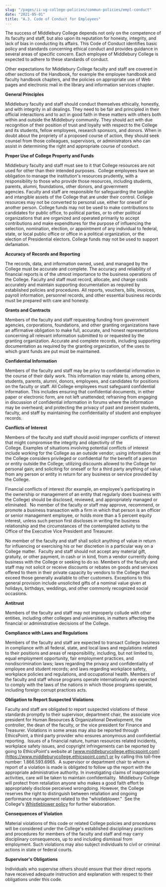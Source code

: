 ```yaml
---
slug: "/pages/ii-ug-college-policies/commun-policies/empl-conduct"
date: "2021-05-01"
title: "A.3. Code of Conduct for Employees"
---
```


The success of Middlebury College depends not only on the competence of its faculty and staff, but also upon its reputation for honesty, integrity, and lack of bias in conducting its affairs. This Code of Conduct identifies basic policy and standards concerning ethical conduct and provides guidance in several areas of specific concern. Each employee of Middlebury College is expected to adhere to these standards of conduct.

Other expectations for Middlebury College faculty and staff are covered in other sections of the Handbook, for example the employee handbook and faculty handbook chapters, and the policies on appropriate use of Web pages and electronic mail in the library and information services chapter.

**General Principles**

Middlebury faculty and staff should conduct themselves ethically, honestly, and with integrity in all dealings. They need to be fair and principled in their official interactions and to act in good faith in these matters with others both within and outside the Middlebury community. They should act with due recognition of their position of trust and loyalty with respect to the College and its students, fellow employees, research sponsors, and donors. When in doubt about the propriety of a proposed course of action, they should seek counsel from those colleagues, supervisors, or administrators who can assist in determining the right and appropriate course of conduct.

**Proper Use of College Property and Funds**

Middlebury faculty and staff must see to it that College resources are not used for other than their intended purposes.  College employees have an obligation to manage the institution's resources prudently, with a responsibility to those who provide those resources, including students, parents, alumni, foundations, other donors, and government agencies. Faculty and staff are responsible for safeguarding the tangible and intangible assets of the College that are under their control. College resources may not be converted to personal use, either for oneself or another person. College funds may not be used to make contributions to candidates for public office, to political parties, or to other political organizations that are organized and operated primarily to accept contributions and make expenditures for the purpose of influencing the selection, nomination, election, or appointment of any individual to federal, state, or local public office or office in a political organization, or the election of Presidential electors. College funds may not be used to support defamation.

**Accuracy of Records and Reporting**

The records, data, and information owned, used, and managed by the College must be accurate and complete. The accuracy and reliability of financial reports is of the utmost importance to the business operations of the College. Faculty and staff must record, allocate, and charge costs accurately and maintain supporting documentation as required by established policies and procedures. All reports, vouchers, bills, invoices, payroll information, personnel records, and other essential business records must be prepared with care and honesty.

**Grants and Contracts**

Members of the faculty and staff requesting funding from government agencies, corporations, foundations, and other granting organizations have an affirmative obligation to make full, accurate, and honest representations concerning all relevant information submitted to or requested by the granting organization. Accurate and complete records, including supporting documentation as required by the granting organization, of the uses to which grant funds are put must be maintained.

**Confidential Information**

Members of the faculty and staff may be privy to confidential information in the course of their daily work. This information may relate to, among others, students, parents, alumni, donors, employees, and candidates for positions on the faculty or staff. All College employees must safeguard confidential information. This includes ensuring that confidential documents, in either paper or electronic form, are not left unattended; refraining from engaging in discussion of confidential information in forums where the information may be overheard; and protecting the privacy of past and present students, faculty, and staff by maintaining the confidentiality of student and employee records.

**Conflicts of Interest**

Members of the faculty and staff should avoid improper conflicts of interest that might compromise the integrity and objectivity of the College. Examples of situations involving potential conflicts of interest include working for the College as an outside vendor; using information that the College considers privileged or confidential for the benefit of a person or entity outside the College; utilizing discounts allowed to the College for personal gain; and soliciting for oneself or for a third party anything of value from any person or entity in return for any business or service provided by the College.

Financial conflicts of interest (for example, an employee's participating in the ownership or management of an entity that regularly does business with the College) should be disclosed, reviewed, and appropriately managed or eliminated.  No member of the faculty or staff may approve, recommend, or promote a business transaction with a firm in which that person is an officer or senior management employee, or holds more than a 5 percent equity interest, unless such person first discloses in writing the business relationship and the circumstances of the contemplated activity to the Office of the Executive Vice President and Treasurer.

No member of the faculty and staff shall solicit anything of value in return for influencing or exercising his or her discretion in a particular way on a College matter.  Faculty and staff should not accept any material gift, gratuity, or other payment, in cash or in kind, from a vendor currently doing business with the College or seeking to do so. Members of the faculty and staff may not solicit or receive discounts or rebates on goods and services offered to them in their private capacity by vendors to the College that exceed those generally available to other customers. Exceptions to this general provision include unsolicited gifts of a nominal value given at holidays, birthdays, weddings, and other commonly recognized social occasions.

**Antitrust**

Members of the faculty and staff may not improperly collude with other entities, including other colleges and universities, in matters affecting the financial or administrative decisions of the College.

**Compliance with Laws and Regulations**

Members of the faculty and staff are expected to transact College business in compliance with all federal, state, and local laws and regulations related to their positions and areas of responsibility, including, but not limited to, equal employment opportunity, fair employment practices, and nondiscrimination laws; laws regarding the privacy and confidentiality of employee and student records; and laws regarding workplace safety, workplace policies and regulations, and occupational health. Members of the faculty and staff whose programs operate internationally are expected to comply with the laws of the nations in which those programs operate, including foreign corrupt practices acts.

**Obligation to Report Suspected Violations**

Faculty and staff are obligated to report suspected violations of these standards promptly to their supervisor, department chair, the associate vice president for Human Resources & Organizational Development, the controller, the dean of the faculty, or the vice president for Finance and Treasurer. Violations in some areas may also be reported through EthicsPoint, a third party provider who ensures anonymous and confidential reporting.  Issues of a financial nature, human resources related incidents, workplace safety issues, and copyright infringements can be reported by going to EthicsPoint's website at [www.middleburycollege.ethicspoint.com](https://www.middleburycollege.ethicspoint.com/) or by calling this toll-free number: 1.866.593.6965.  A supervisor or department chair to whom a report of a violation is made is obligated to follow up the report with the appropriate administrative authority. In investigating claims of inappropriate activities, care will be taken to maintain confidentiality.  Middlebury College will protect from retaliation anyone who makes a good faith effort to appropriately disclose perceived wrongdoing. However, the College reserves the right to distinguish between retaliation and ongoing performance management related to the "whistleblower."  See the College's [Whistleblower policy](https://www.middlebury.edu/media/view/449884/original/whistleblower_policy_final.pdf) for further elaboration.

**Consequences of Violation**

Material violations of this code or related College policies and procedures will be considered under the College's established disciplinary practices and procedures for members of the faculty and staff and may carry disciplinary consequences, up to and including dismissal from employment. Such violations may also subject individuals to civil or criminal actions in state or federal courts.

**Supervisor's Obligations**

Individuals who supervise others should ensure that their direct reports have received adequate instruction and explanation with respect to their obligations under this code.
